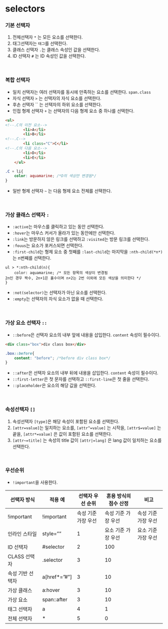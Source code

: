# selectors

### 기본 선택자

1. 전체선택자 `*` 는 모든 요소를 선택한다.
2. 태그선택자는 `태그`를 선택한다.
3. 클래스 선택자 `.`는 클래스 속성인 값을 선택한다.
4. ID 선택자 `#` 는 ID 속성인 값을 선택한다.


<br/>


### 복합 선택자

- 일치 선택자는 여러 선택자를 동시에 만족하는 요소를 선택한다. `span.class`
- 자식 선택자 `>` 는 선택자의 자식 요소를 선택한다.
- 후손 선택자  `` 는 선택자의 하위 요소를 선택한다.
- 인접 형제 선택자 `+` 는 선택자의 다음 형제 요소 중 하나를 선택한다.

```html
<ul>
<!--.C의 이전 요소-->
        <li>A</li>
        <li>B</li>
<!--.C-->
        <li class="C">C</li>
<!--.C의 다음 요소-->
        <li>D</li> 
        <li>E</li>
    </ul>
```

```css
.C + li{
    color: aquamarine; /*D의 색상만 변경됨*/
}
```

- 일반 형제 선택자 `~` 는 다음 형제 요소 전체를 선택한다.


<br/>


### 가상 클래스 선택자 `:`

- `:active`는 마우스를 클릭하고 있는 동안 선택한다.
- `:hover`는 마우스 커서가 올라가 있는 동안에만 선택한다.
- `:link`는 방문하지 않은 링크를 선택하고 `:visited`는 방문 링크를 선택한다.
- `:fouus`는 요소가 포커스되면 선택한다.
- `:first-child`는 형제 요소 중 첫째를 `:last-child`는 마지막을 `:nth-child(*n*)`는 n번째를 선택한다.

```
ul > *:nth-child(n){
    color: aquamarine; /* 모든 항목의 색상이 변경됨
2n인 경우 짝수, 2n+1은 홀수이며 n+2는 2번 이외에 모든 색상을 의미한다 */
}
```

- `:not(selector)`는 선택자가 아닌 요소를 선택한다.
- `:empty`는 선택자의 자식 요소가 없을 때 선택한다.


<br/>


### 가상 요소 선택자  `::`

- `::before`은 선택자 요소의 내부 앞에 내용을 삽입한다. `content` 속성이 필수이다.

```html
<div class="box">div class box</div>
```

```css
.box::before{
    content: "before"; /*before div class box*/
}
```

- `::after`은 선택자 요소의 내부 뒤에 내용을 삽입한다. `content` 속성이 필수이다.
- `::first-letter`은 첫 문자를 선택하고 `::first-line`은 첫 줄을 선택한다.
- `::placeholder`은 요소의 해당 값을 선택한다.


<br/>


### 속성선택자 `[]`

1. 속성선택자 `[type]`은 해당 속성이 포함된 요소를 선택한다. 
2. `[attr=value]`는 일치하는 요소를, `[attr^=value]` 는 시작을, `[attr$=value]` 는 끝을, `[attr*=value]` 은 값이 포함된 요소를 선택한다. 
3. `[attr~=title]` 는 속성의 title 값이 `[attr|=lang]` 은 lang 값이 일치하는 요소를 선택한다.


<br/>


### 우선순위

- `!important`을 사용한다.


| 선택자 방식 | 적용 예 | 선택자 우선 순위 | 혼용 방식의 점수 산정 | 비고 |
| --- | --- | --- | --- | --- |
| !important | !important | 속성 기준 가장 우선 | 속성 기준 가장 우선 | 속성 기준 가장 우선 |
| 인라인 스타일 | style=”” | 1 | 요소 기준 가장 우선 | 요소 기준 가장 우선 |
| ID 선택자 | #selector | 2 | 100 |  |
| CLASS 선택자 | .selector | 3 | 10 |  |
| 속성 기반 선택자 | a[href*=”#”] | 3 | 10 |  |
| 가상 클래스 | a:hover | 3 | 10 |  |
| 가상 요소 | span::after | 3 | 10 |  |
| 태그 선택자 | a | 4 | 1 |  |
| 전체 선택자 | * | 5 | 0 |  |
